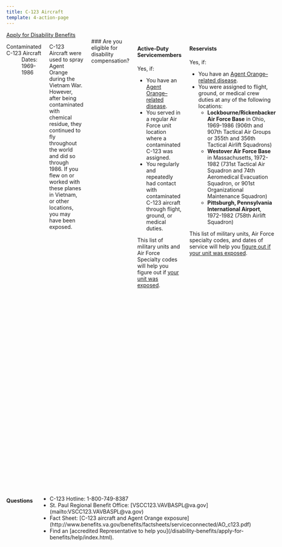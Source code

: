 ```yaml
---
title: C-123 Aircraft
template: 4-action-page
---
```


<div class="main" role="main" markdown="0">

<div class="action-bar">
  <div class="row">
    <div class="small-12 columns">
      <a class="usa-button-primary" href="/disability-benefits/apply-for-benefits/">Apply for Disability Benefits</a>
    </div>
  </div>
</div>

<div class="section one" markdown="0">
<div class="primary" markdown="0">
<div class="row" markdown="0">
<div class="small-12 medium-8 columns" markdown="0">

<dl class="panel-list plain">
<dt>Contaminated C-123 Aircraft</dt>
<dd>Dates: 1969-1986</dd>
</dl>

<p>C-123 Aircraft were used to spray Agent Orange during the Vietnam War. However, after being contaminated with chemical residue, they continued to fly throughout the world and did so through 1986. If you flew on or worked with these planes in Vietnam, or other locations, you may have been exposed.</p>

<div markdown="1">
### Are you eligible for disability compensation?
</div>


<div class="call-out" markdown="1">

#### Active-Duty Servicemembers

Yes, if:

- You have an [Agent Orange–related disease](/disability-benefits/conditions/exposure-to-hazardous-materials/agent-orange/diseases/).
- You served in a regular Air Force unit location where a contaminated C-123 was assigned.
- You regularly and repeatedly had contact with contaminated C-123 aircraft through flight, ground, or medical duties.

This list of military units and Air Force Specialty codes will help you figure out if [your unit was exposed](http://www.benefits.va.gov/compensation/docs/AO_C123_AFSpecialityCodesUnits.pdf).

</div>

<div class="call-out" markdown="1">

#### Reservists

Yes, if:

- You have an [Agent Orange–related disease](/disability-benefits/conditions/exposure-to-hazardous-materials/agent-orange/diseases/).
- You were assigned to flight, ground, or medical crew duties at any of the following locations:
  - **Lockbourne/Rickenbacker Air Force Base** in Ohio, 1969-1986 (906th and 907th Tactical Air Groups or 355th and 356th Tactical Airlift Squadrons)
  - **Westover Air Force Base** in Massachusetts, 1972-1982 (731st Tactical Air Squadron and 74th Aeromedical Evacuation Squadron, or 901st Organizational Maintenance Squadron)
  - **Pittsburgh, Pennsylvania International Airport**, 1972-1982 (758th Airlift Squadron)


This list of military units, Air Force specialty codes, and dates of service will help you [figure out if your unit was exposed](http://www.benefits.va.gov/compensation/docs/AO_C123_AFSpecialityCodesUnits.pdf).

</div>

<div markdown="1">

---------------------------------------------

#### How to Apply for Benefits Online

This is the fastest way to file a claim and receive your decision:

</div>


<ol class="process" markdown="0">
<li class="step one wow fadeIn animated" markdown="1">

[Go to eBenefits](https://www.ebenefits.va.gov/ebenefits/homepage)

</li>

<li class="step two wow fadeIn animated" markdown="1">

Select a Disability Benefit

</li>

<li class="step three wow fadeIn animated" markdown="1">

After you select a disability in your eBenefits form, make sure you type C-123 next to the disability in the text box.

</li>

<li class="step last four wow fadeIn animated animated" markdown="0">

<p>If you have any of the following material, upload it with your online application:</p>

<div class="call-out">

<ul>
  <li>Discharge, separation papers (DD214 or equivalent)</li>
  <li>USAF Form 2096 (unit where assigned at the time of the training action)</li>
  <li>USAF Form 5 (aircraft flight duties)</li>
  <li>USAF Form 781 (aircraft maintenance duties)</li>
  <li>Dependency records (marriage certificate and children’s birth certificates)</li>
  <li>Medical evidence (doctor and hospital reports)</li>
</ul>

</div>

</li>
</ol>

<div markdown="1">

---------------------------------------------

#### How to Apply for Benefits by Mail or Fax

</div>


<ol class="process" markdown="0">
<li class="step one wow fadeIn animated" markdown="1">

File by mail by printing out and filling in this form: [VA Form 21-526EZ](http://www.vba.va.gov/pubs/forms/VBA-21-526EZ-ARE.pdf)

</li>

<li class="step two wow fadeIn animated" markdown="0">

<p>Make sure you include each C-123-related disability in Section I, Block 11 on the form, and submit copies of any of the material noted above—if you have it—with your paper claim.</p>

<div class="call-out">

<ul>
  <li>Discharge or separation papers (DD214 or equivalent)</li>
  <li>USAF Form 2096 (unit where assigned at the time of the training action)</li>
  <li>USAF Form 5 (aircraft flight duties)</li>
  <li>USAF Form 781 (aircraft maintenance duties)</li>
  <li>Dependency records (marriage certificate and children’s birth certificates)</li>
  <li>Medical evidence (doctor and hospital reports)</li>
</ul>

</div>

</li>

<li class="step three last wow fadeIn animated animated" markdown="0">

<p>Mail claims to:</p>
<p>Department of Veterans Affairs Claims Intake Center</p>
<p>Attention: C123 Claims<br />
PO Box 5088<br />
Janesville, WI<br />
53547-5088</p>

<p>Fax claims to:<br />
<span class="tel">608-373-6694</span></p>

</li>

</ol>

</div>

<div class="small-12 medium-4 columns" markdown="0">

<h4 class="highlight">Questions</h4>

<ul class="plain" markdown="0">

<li markdown="0">
C-123 Hotline:
<span class="tel">1-800-749-8387</span>
</li>

<li markdown="1">
St. Paul Regional Benefit Office:
[VSCC123.VAVBASPL@va.gov](mailto:VSCC123.VAVBASPL@va.gov)
</li>

<li markdown="1">
Fact Sheet:
[C-123 aircraft and Agent Orange exposure](http://www.benefits.va.gov/benefits/factsheets/serviceconnected/AO_c123.pdf)
</li>

<li markdown="1">
Find an [accredited Representative to help you](/disability-benefits/apply-for-benefits/help/index.html).
</li>

</ul>
</div>
</div>
</div>
</div>
</div>
